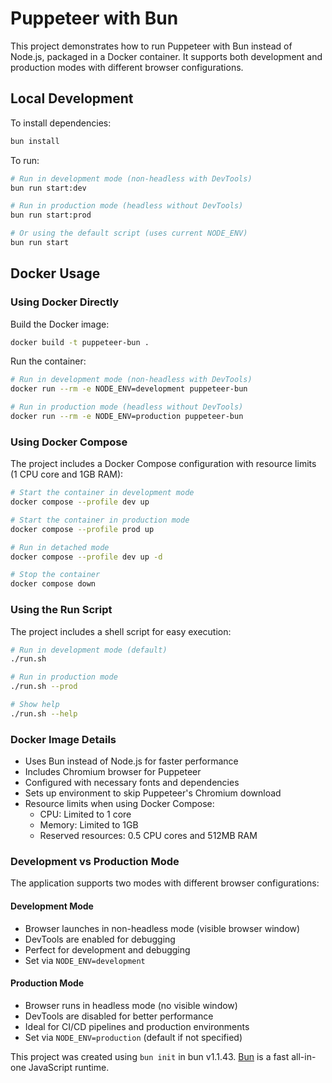 # Puppeteer with Bun

This project demonstrates how to run Puppeteer with Bun instead of Node.js, packaged in a Docker container. It supports both development and production modes with different browser configurations.

## Local Development

To install dependencies:

```bash
bun install
```

To run:

```bash
# Run in development mode (non-headless with DevTools)
bun run start:dev

# Run in production mode (headless without DevTools)
bun run start:prod

# Or using the default script (uses current NODE_ENV)
bun run start
```

## Docker Usage

### Using Docker Directly

Build the Docker image:

```bash
docker build -t puppeteer-bun .
```

Run the container:

```bash
# Run in development mode (non-headless with DevTools)
docker run --rm -e NODE_ENV=development puppeteer-bun

# Run in production mode (headless without DevTools)
docker run --rm -e NODE_ENV=production puppeteer-bun
```

### Using Docker Compose

The project includes a Docker Compose configuration with resource limits (1 CPU core and 1GB RAM):

```bash
# Start the container in development mode
docker compose --profile dev up

# Start the container in production mode
docker compose --profile prod up

# Run in detached mode
docker compose --profile dev up -d

# Stop the container
docker compose down
```

### Using the Run Script

The project includes a shell script for easy execution:

```bash
# Run in development mode (default)
./run.sh

# Run in production mode
./run.sh --prod

# Show help
./run.sh --help
```

### Docker Image Details

- Uses Bun instead of Node.js for faster performance
- Includes Chromium browser for Puppeteer
- Configured with necessary fonts and dependencies
- Sets up environment to skip Puppeteer's Chromium download
- Resource limits when using Docker Compose:
  - CPU: Limited to 1 core
  - Memory: Limited to 1GB
  - Reserved resources: 0.5 CPU cores and 512MB RAM

### Development vs Production Mode

The application supports two modes with different browser configurations:

#### Development Mode
- Browser launches in non-headless mode (visible browser window)
- DevTools are enabled for debugging
- Perfect for development and debugging
- Set via `NODE_ENV=development`

#### Production Mode
- Browser runs in headless mode (no visible window)
- DevTools are disabled for better performance
- Ideal for CI/CD pipelines and production environments
- Set via `NODE_ENV=production` (default if not specified)

This project was created using `bun init` in bun v1.1.43. [Bun](https://bun.sh) is a fast all-in-one JavaScript runtime.
